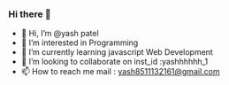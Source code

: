 ### Hi there 👋

<!--
**yashhhhh1/yashhhhh1** is a ✨ _special_ ✨ repository because its `README.md` (this file) appears on your GitHub profile.

Here are some ideas to get you started:

- 🔭 I’m currently working on ...
- 🌱 I’m currently learning ...
- 👯 I’m looking to collaborate on ...
- 🤔 I’m looking for help with ...
- 💬 Ask me about ...
- 📫 How to reach me: ...
- 😄 Pronouns: ...
- ⚡ Fun fact: ...
-->

- 👋 Hi, I’m @yash patel
- 👀 I’m interested in Programming
- 🌱 I’m currently learning javascript Web Development
- 💞️ I’m looking to collaborate on inst_id :yashhhhhh_1 
- 📫 How to reach me mail : yash8511132161@gmail.com

